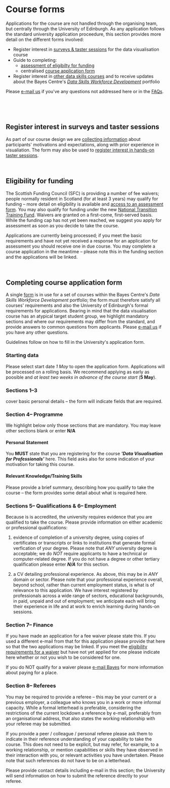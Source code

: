 # Course forms

Applications for the course are not handled through the organising team, but centrally through the University of Edinburgh. As any application follows the standard university application proceedure, this section provides more detail on the different forms involved:
  
  * Register interest in [surveys & taster sessions](#register_interest_datavis_course) for the data visualisation course
  * Guide to completing: 
    * [assessment of eligibilty for funding](#funding_applications)
    * centralised [course application form](#course_applications)
  * Register interest in [other data skills courses](https://www.ed.ac.uk/bayes/about-us/our-work/education/workforce-development/courses/data-visualisation/register-your-interest) and to receive updates about the Bayes Centre's [*Data Skills Workforce Development*](https://www.ed.ac.uk/bayes/about-us/our-work/education/workforce-development) portfolio

Please [e-mail us](mailto:datavisonline@gmail.com) if you've any questions not addressed here or in the [FAQs](faqs.md). 
<p>&nbsp;</p>
<p>&nbsp;</p>


<a name = "register_interest_datavis_course"></a>
## Register interest in surveys and taster sessions

As part of our course design we are [collecting information](https://forms.gle/4Z6wTZkoHMsNL5Yu5) about participants' motivations and expectations, along with prior experience in visualiation. The form may also be used to [register interest in hands-on taster sessions](https://forms.gle/4Z6wTZkoHMsNL5Yu5).
<p>&nbsp;</p>

<a name = "funding_applications"></a>
## Eligibility for funding

The Scottish Funding Council (SFC) is providing a number of fee waivers; people normally resident in Scotland <!--or the rest of the EU--> (for at least 3 years) may qualify for funding &ndash; more detail on eligibility is available and [access to an assessment form](https://www.ed.ac.uk/bayes/about-us/our-work/education/workforce-development/eligibility-funding). You may also qualify for funding under the new [National Transition Training Fund](https://www.myworldofwork.co.uk/national-transition-training-fund).
Waivers are granted on a first-come, first-served basis. While the funding cap has not yet been reached, we suggest you apply for assessment as soon as you decide to take the course. 

Applications are currently being processed; if you meet the basic requirements and have not yet received a response for an application for assessment you should receive one in due course. You may complete a course application in the meantime &ndash; please note this in the funding section and the applications will be linked. 
<p>&nbsp;</p>


<a name = "course_applications"></a>
## Completing course application form

A single [form](https://www.ed.ac.uk/bayes/about-us/our-work/education/workforce-development/how-to-apply) is in use for a set of courses within the Bayes Centre's *Data Skills Workforce Development* portfolio; the form must therefore satisfy all courses' requirements and also the University of Edinburgh's formal requirements for applications. Bearing in mind that the data visualisation course has an atypical target student group, we highlight mandatory sections and where our requirements may differ from the standard, and provide answers to common questions from applicants. Please [e-mail us](mailto:datavisonline@gmail.com) if you have any other questions. 

Guidelines follow on how to fill in the University's application form. 

### Starting data
Please select start date *1 May* to open the application form. Applications will be processed on a rolling basis. We recommend applying as early as poosible and _at least two weeks in advance of the course start_ (**5 May**).


### Sections 1&ndash;3 
cover basic personal details &ndash; the form will indicate fields that are required. 


### Section 4&ndash; Programme 

We highlight below only those sections that are mandatory. You may leave other sections blank or enter **N/A** 

<h4>Personal Statement</h4>

You **MUST** state that you are registering for the course ***'Data Visualisation for Professionals'*** here. This field asks also for some indication of your motivation for taking this
course. 

<h4>Relevant Knowledge/Training Skills</h4>

Please provide a brief summary, describing how you qualify to take the course &ndash; the form provides some detail about what is required here.


### Sections 5&ndash; Qualifications &amp; 6&ndash; Employment

Because is is accredited, the university requires evidence that you are qualified to take the course. Please provide information on either academic or professional qualifications:

1. evidence of completion of a university degree, using copies of certificates or transcripts or links to institutions that generate formal verfication of your degree. Please note that *ANY* university degree is acceptable; we do *NOT* require applicants to have a technical or computer-related degree. 
If you do not have a degree or other tertiary qualification please enter ***N/A*** for this section. 

2. a CV detailing professional experience. As above, this may be in *ANY* domain or sector. Please note that your professional experience overall, beyond school, rather than current employment status, is what is of relevance to this application. We have interest registered by professionals across a wide range of sectors, educational backgrounds, in paid, unpaid and out of employment; we anticipate each will bring their experience in life and at work to enrich learning during hands-on sessions. 


### Section 7&ndash; Finance

If you have made an application for a fee waiver please state this. If you used a different e-mail from that for this application please provide that here so that the two applications may be linked. 
If you meet the [eligibility requirements for a waiver](https://www.ed.ac.uk/bayes/about-us/our-work/education/workforce-development/eligibility-funding) but have not yet applied for one please indicate here whether or not you wish to be considered for one. 

If you do NOT qualify for a waiver please [e-mail Bayes](mailto:bayes-training@ed.ac.uk) for more information about paying for a place.


### Section 8&ndash; Referees

You may be required to provide a referee &ndash; this may be your current or a previous employer, a  colleague who knows you in a work or more informal capacity. While a formal letterhead is preferable, considering the restrictions of the current lockdown a reference by e-mail, preferably from an organisational address, that also states the working relationship with your referee may be submitted.  

If you provide a peer / colleague / personal referee please ask them to indicate in their reference understanding of your capability to take the course. This does not need to be explicit, but may refer, for example, to a working relationship, or mention capabilities or skills they have observed in their interaction with you, or relevant activities you have undertaken. Please note that such references do not have to be on a letterhead.

Please provide contact details including e-mail in this section; the University will send information on how to submit the reference directly to your referee.

